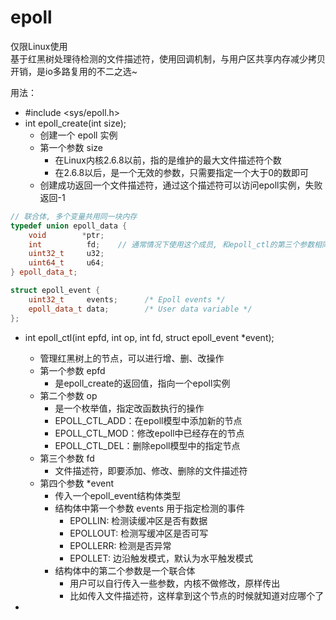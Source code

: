 # epoll

仅限Linux使用   
基于红黑树处理待检测的文件描述符，使用回调机制，与用户区共享内存减少拷贝开销，是io多路复用的不二之选~

用法：   
* #include <sys/epoll.h>
* int epoll_create(int size);
  * 创建一个 epoll 实例
  * 第一个参数 size
    * 在Linux内核2.6.8以前，指的是维护的最大文件描述符个数
    * 在2.6.8以后，是一个无效的参数，只需要指定一个大于0的数即可
  * 创建成功返回一个文件描述符，通过这个描述符可以访问epoll实例，失败返回-1

```c++
// 联合体, 多个变量共用同一块内存        
typedef union epoll_data {
 	void        *ptr;
	int          fd;	// 通常情况下使用这个成员, 和epoll_ctl的第三个参数相同即可
	uint32_t     u32;
	uint64_t     u64;
} epoll_data_t;

struct epoll_event {
	uint32_t     events;      /* Epoll events */
	epoll_data_t data;        /* User data variable */
};
```

* int epoll_ctl(int epfd, int op, int fd, struct epoll_event *event);
  * 管理红黑树上的节点，可以进行增、删、改操作
  * 第一个参数 epfd
    * 是epoll_create的返回值，指向一个epoll实例
  * 第二个参数 op
    * 是一个枚举值，指定改函数执行的操作
    * EPOLL_CTL_ADD：在epoll模型中添加新的节点
    * EPOLL_CTL_MOD：修改epoll中已经存在的节点
    * EPOLL_CTL_DEL：删除epoll模型中的指定节点
  * 第三个参数 fd
    * 文件描述符，即要添加、修改、删除的文件描述符
  * 第四个参数 *event
    * 传入一个epoll_event结构体类型
    * 结构体中第一个参数 events 用于指定检测的事件
      * EPOLLIN: 检测读缓冲区是否有数据
      * EPOLLOUT: 检测写缓冲区是否可写
      * EPOLLERR: 检测是否异常
      * EPOLLET: 边沿触发模式，默认为水平触发模式
    * 结构体中的第二个参数是一个联合体
      * 用户可以自行传入一些参数，内核不做修改，原样传出
      * 比如传入文件描述符，这样拿到这个节点的时候就知道对应哪个了

* 
